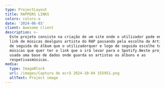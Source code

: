 ```yaml
---
type: ProjectLayout
title: RAPPERS LINKS
colors: colors-a
date: '2024-06-03'
client: Awesome client
description: >-
  Este projeto consiste na criação de um site onde o utilizador pode encontrar
  link de músicas dealguns artista do RAP passando pela escolha do Artista, logo
  de seguida do álbum que o utilizadorquer e logo de seguida escolhe todas as
  músicas que quer ter o link que o irá levar para o Spotify.Neste projeto foi
  usada uma base de dados onde guarda os artistas os álbuns e as
  respetivasmúsicas.
media:
  type: ImageBlock
  url: /images/Captura de ecrã 2024-10-04 155951.png
  altText: Project image
---
```

